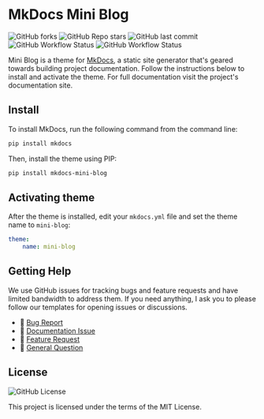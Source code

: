 # MkDocs Mini Blog

![GitHub forks](https://img.shields.io/github/forks/dpoulopoulos/mkdocs-mini-blog?label=Forks&style=flat-square)
![GitHub Repo stars](https://img.shields.io/github/stars/dpoulopoulos/mkdocs-mini-blog?label=Stars&style=flat-square)
![GitHub last commit](https://img.shields.io/github/last-commit/dpoulopoulos/mkdocs-mini-blog?style=flat-square)
![GitHub Workflow Status](https://img.shields.io/github/actions/workflow/status/dpoulopoulos/mkdocs-mini-blog/python-publish-pypi.yml?label=%F0%9F%93%A6%20PyPI&style=flat-square)
![GitHub Workflow Status](https://img.shields.io/github/actions/workflow/status/dpoulopoulos/mkdocs-mini-blog/python-publish-pypi-test.yml?label=%F0%9F%93%A6%20PyPI-Test&style=flat-square)

Mini Blog is a theme for [MkDocs](https://www.mkdocs.org/), a static site generator that's geared towards building
project documentation. Follow the instructions below to install and activate the theme. For full documentation visit the
project's documentation site.

## Install

To install MkDocs, run the following command from the command line:

```bash
pip install mkdocs
```

Then, install the theme using PIP:

```bash
pip install mkdocs-mini-blog
```

## Activating theme

After the theme is installed, edit your `mkdocs.yml` file and set the theme name to `mini-blog`:

```yml
theme:
    name: mini-blog
```

## Getting Help

We use GitHub issues for tracking bugs and feature requests and have limited bandwidth to address them. If you need
anything, I ask you to please follow our templates for opening issues or discussions.

- 🐛 [Bug Report](https://github.com/dpoulopoulos/mkdocs-mini-blog/issues/new)
- 📕 [Documentation Issue](https://github.com/dpoulopoulos/mkdocs-mini-blog/issues/new)
- 🚀 [Feature Request](https://github.com/dpoulopoulos/mkdocs-mini-blog/issues/new)
- 💬 [General Question](https://github.com/dpoulopoulos/mkdocs-mini-blog/issues/new)

## License
![GitHub License](https://img.shields.io/github/license/dpoulopoulos/mkdocs-mini-blog)

This project is licensed under the terms of the MIT License.
